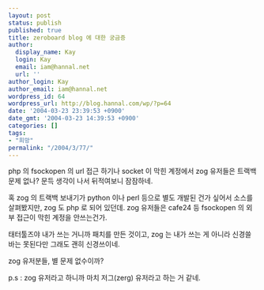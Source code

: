```yaml
---
layout: post
status: publish
published: true
title: zeroboard blog 에 대한 궁금증
author:
  display_name: Kay
  login: Kay
  email: iam@hannal.net
  url: ''
author_login: Kay
author_email: iam@hannal.net
wordpress_id: 64
wordpress_url: http://blog.hannal.com/wp/?p=64
date: '2004-03-23 23:39:53 +0900'
date_gmt: '2004-03-23 14:39:53 +0900'
categories: []
tags:
- "희망"
permalink: "/2004/3/77/"
---
```

<p>php 의 fsockopen 의 url 접근 하기나 socket 이 막힌 계정에서 zog 유저들은 트랙백 문제 없나? 문득 생각이 나서 뒤적여보니 잠잠하네.</p>
<p>혹 zog 의 트랙백 보내기가 python 이나 perl 등으로 별도 개발된 건가 싶어서 소스를 살펴봤지만, zog 도 php 로 되어 있던데. zog 유저들은 cafe24 등 fsockopen 의 외부 접근이 막힌 계정을 안쓰는건가.</p>
<p>태터툴즈야 내가 쓰는 거니까 패치를 만든 것이고, zog 는 내가 쓰는 게 아니라 신경쓸 바는 못된다만 그래도 괜히 신경쓰이네.</p>
<p>zog 유저분들, 별 문제 없수이까?</p>
<p>p.s : zog 유저라고 하니까 마치 저그(zerg) 유저라고 하는 거 같네.</p>
